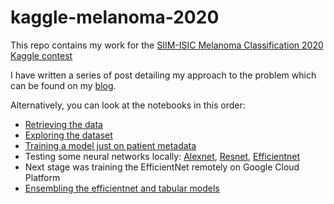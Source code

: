 # kaggle-melanoma-2020
This repo contains my work for the [SIIM-ISIC Melanoma Classification 2020 Kaggle contest](https://www.kaggle.com/c/siim-isic-melanoma-classification/overview)

I have written a series of post detailing my approach to the problem which can be found on my [blog](https://sjhatfield.github.io/).

Alternatively, you can look at the notebooks in this order:
* [Retrieving the data](https://github.com/sjhatfield/kaggle-melanoma-2020/blob/master/src/data/make_data.ipynb)
* [Exploring the dataset](https://github.com/sjhatfield/kaggle-melanoma-2020/blob/master/notebooks/exploration.ipynb)
* [Training a model just on patient metadata](https://github.com/sjhatfield/kaggle-melanoma-2020/blob/master/notebooks/tabular.ipynb)
* Testing some neural networks locally: [Alexnet](https://github.com/sjhatfield/kaggle-melanoma-2020/blob/master/notebooks/alexnet_internal.ipynb), [Resnet](https://github.com/sjhatfield/kaggle-melanoma-2020/blob/master/notebooks/resnet_internal.ipynb), [Efficientnet](https://github.com/sjhatfield/kaggle-melanoma-2020/blob/master/notebooks/efficientnet_testing.ipynb)
* Next stage was training the EfficientNet remotely on Google Cloud Platform
* [Ensembling the efficientnet and tabular models](https://github.com/sjhatfield/kaggle-melanoma-2020/blob/master/notebooks/ensemble.ipynb)
